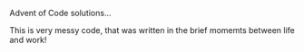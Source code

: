 Advent of Code solutions...

This is very messy code, that was written in the brief momemts between life and work! 
